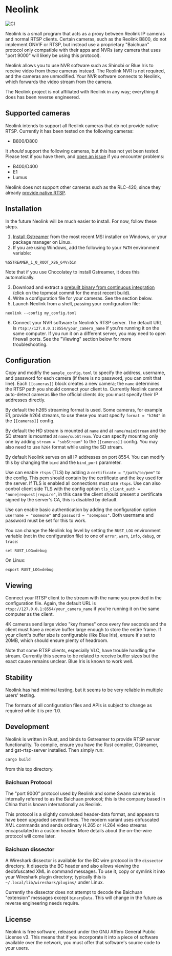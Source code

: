 # Neolink

![CI](https://github.com/thirtythreeforty/neolink/workflows/CI/badge.svg)

Neolink is a small program that acts as a proxy between Reolink IP cameras and normal RTSP clients.
Certain cameras, such as the Reolink B800, do not implement ONVIF or RTSP, but instead use a proprietary "Baichuan" protocol only compatible with their apps and NVRs (any camera that uses "port 9000" will likely be using this protocol).

Neolink allows you to use NVR software such as Shinobi or Blue Iris to receive video from these cameras instead.
The Reolink NVR is not required, and the cameras are unmodified.
Your NVR software connects to Neolink, which forwards the video stream from the camera.

The Neolink project is not affiliated with Reolink in any way; everything it does has been reverse engineered.

## Supported cameras

Neolink intends to support all Reolink cameras that do not provide native RTSP.
Currently it has been tested on the following cameras:

- B800/D800

It *should* support the following cameras, but this has not yet been tested.
Please test if you have them, and [open an issue](https://github.com/thirtythreeforty/neolink/issues/new/choose) if you encounter problems:

- B400/D400
- E1
- Lumus

Neolink does not support other cameras such as the RLC-420, since they already [provide native RTSP](https://support.reolink.com/hc/en-us/articles/360007010473-How-to-Live-View-Reolink-Cameras-via-VLC-Media-Player).

## Installation

In the future Neolink will be much easier to install.
For now, follow these steps.

1. [Install Gstreamer][gstreamer] from the most recent MSI installer on Windows, or your package manager on Linux.
2. If you are using Windows, add the following to your `PATH` environment variable:

```
%GSTREAMER_1_0_ROOT_X86_64%\bin
```

Note that if you use Chocolatey to install Gstreamer, it does this automatically.

3. Download and extract a [prebuilt binary from continuous integration][ci-download] (click on the topmost commit for the most recent build).
4. Write a configuration file for your cameras.  See the section below.
5. Launch Neolink from a shell, passing your configuration file:

```
neolink --config my_config.toml
```

6. Connect your NVR software to Neolink's RTSP server.
   The default URL is `rtsp://127.0.0.1:8554/your_camera_name` if you're running it on the same computer.
   If you run it on a different server, you may need to open firewall ports.
   See the "Viewing" section below for more troubleshooting.

[gstreamer]: https://gstreamer.freedesktop.org/documentation/installing/index.html
[ci-download]: https://github.com/thirtythreeforty/neolink/actions?query=branch%3Amaster

## Configuration

Copy and modify the `sample_config.toml` to specify the address, username, and password for each camera (if there is no password, you can omit that line).
Each `[[cameras]]` block creates a new camera; the `name` determines the RTSP path you should connect your client to.
Currently Neolink cannot auto-detect cameras like the official clients do; you must specify their IP addresses directly.

By default the h265 streaming format is used. Some cameras, for example E1, provide h264 streams, to use these you must specify `format = "h264"` in the `[[cameras]]` config.

By default the HD stream is mounted at `name` and at `name/mainStream` and the SD stream is mounted at `name/subStream`. You can specify mounting only one by adding `stream = "subStream"` to the `[[cameras]]` config. You may also need to use `h264` format while using the SD stream.

By default Neolink serves on all IP addresses on port 8554.
You can modify this by changing the `bind` and the `bind_port` parameter.

Use can enable `rtsps` (TLS) by adding a `certificate = "/path/to/pem"` to the config. This pem should contain by the certificate and the key used for the server. If TLS is enabled all connections must use `rtsps`. Use can also control client side TLS with the config option `tls_client_auth = "none|request|require"`, in this case the client should present a certificate signed by the server's CA, this is disabled by default.

Use can enable basic authentication by adding the configuration option `username = "someone"` and `password = "somepass"`. Both username and password must be set for this to work.

You can change the Neolink log level by setting the `RUST_LOG` environment variable (not in the configuration file) to one of `error`, `warn`, `info`, `debug`, or `trace`:

```
set RUST_LOG=debug
```

On Linux:

```
export RUST_LOG=debug
```

## Viewing

Connect your RTSP client to the stream with the name you provided in the configuration file.
Again, the default URL is `rtsp://127.0.0.1:8554/your_camera_name` if you're running it on the same computer as the client.

4K cameras send large video "key frames" once every few seconds and the client must have a receive buffer large enough to store the entire frame.
If your client's buffer size is configurable (like Blue Iris), ensure it's set to 20MB, which should ensure plenty of headroom.

Note that some RTSP clients, especially VLC, have trouble handling the stream.
Currently this seems to be related to receive buffer sizes but the exact cause remains unclear.
Blue Iris is known to work well.

## Stability

Neolink has had minimal testing, but it seems to be very reliable in multiple users' testing.

The formats of all configuration files and APIs is subject to change as required while it is pre-1.0.

## Development

Neolink is written in Rust, and binds to Gstreamer to provide RTSP server functionality.
To compile, ensure you have the Rust compiler, Gstreamer, and gst-rtsp-server installed.
Then simply run:

```
cargo build
```

from this top directory.

### Baichuan Protocol

The "port 9000" protocol used by Reolink and some Swann cameras is internally referred to as the Baichuan protocol; this is the company based in China that is known internationally as Reolink.

This protocol is a slightly convoluted header-data format, and appears to have been upgraded several times.
The modern variant uses obfuscated XML commands and sends ordinary H.265 or H.264 video streams encapsulated in a custom header.
More details about the on-the-wire protocol will come later.

### Baichuan dissector

A Wireshark dissector is available for the BC wire protocol in the `dissector` directory.
It dissects the BC header and also allows viewing the deobfuscated XML in command messages.
To use it, copy or symlink it into your Wireshark plugin directory; typically this is `~/.local/lib/wireshark/plugins/` under Linux.

Currently the dissector does not attempt to decode the Baichuan "extension" messages except `binaryData`.
This will change in the future as reverse engineering needs require.

## License

Neolink is free software, released under the GNU Affero General Public License v3.
This means that if you incorporate it into a piece of software available over the network, you must offer that software's source code to your users.
